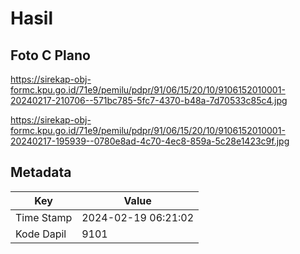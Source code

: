 # Hasil

## Foto C Plano

https://sirekap-obj-formc.kpu.go.id/71e9/pemilu/pdpr/91/06/15/20/10/9106152010001-20240217-210706--571bc785-5fc7-4370-b48a-7d70533c85c4.jpg

https://sirekap-obj-formc.kpu.go.id/71e9/pemilu/pdpr/91/06/15/20/10/9106152010001-20240217-195939--0780e8ad-4c70-4ec8-859a-5c28e1423c9f.jpg


## Metadata

| Key        | Value               |
| ---------- | ------------------- |
| Time Stamp | 2024-02-19 06:21:02 |
| Kode Dapil | 9101                |



